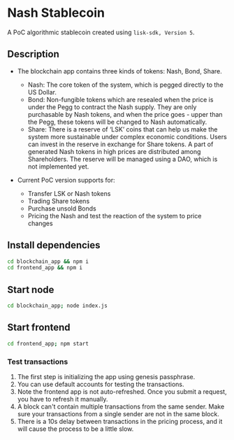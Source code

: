 # Nash Stablecoin

A PoC algorithmic stablecoin created using `lisk-sdk, Version 5`.

## Description

- The blockchain app contains three kinds of tokens: Nash, Bond, Share.
  - Nash: The core token of the system, which is pegged directly to the US Dollar.
  - Bond: Non-fungible tokens which are resealed when the price is under the Pegg to contract the Nash supply. They are only purchasable by Nash tokens, and when the price goes     - upper than the Pegg, these tokens will be changed to Nash automatically. 
  - Share: There is a reserve of ‘LSK’ coins that can help us make the system more sustainable under complex economic conditions. Users can invest in the reserve in exchange for Share tokens. A part of generated Nash tokens in high prices are distributed among Shareholders. The reserve will be managed using a DAO, which is not implemented yet.

- Current PoC version supports for:
  - Transfer LSK or Nash tokens
  - Trading Share tokens
  - Purchase unsold Bonds
  - Pricing the Nash and test the reaction of the system to price changes

## Install dependencies

```bash
cd blockchain_app && npm i
cd frontend_app && npm i
```

## Start node

```bash
cd blockchain_app; node index.js
```

## Start frontend

```bash
cd frontend_app; npm start
```

### Test transactions

1. The first step is initializing the app using genesis passphrase.
2. You can use default accounts for testing the transactions.
3. Note the frontend app is not auto-refreshed. Once you submit a request, you have to refresh it manually.
4. A block can't contain multiple transactions from the same sender. Make sure your transactions from a single sender are not in the same block.
5. There is a 10s delay between transactions in the pricing process, and it will cause the process to be a little slow.
